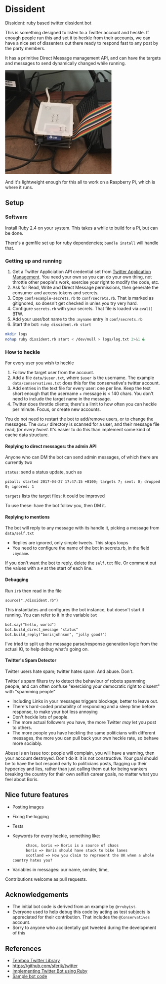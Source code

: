 # Dissident

Dissident: ruby based twitter dissident bot

This is something designed to listen to a Twitter account and heckle. If enough people run this and set it
to heckle from their accounts, we can have a nice set of dissenters out there ready to respond fast to any post by the party members.

It has a primitive Direct Message management API, and can have the targets and messages to send dynamically changed while running.

![This is me!](/images/dissidentbot.png)

And it's lightweight enough for this all to work on a Raspberry Pi, which is where it runs.


## Setup

### Software


Install Ruby 2.4 on your system. This takes a while to build for a Pi, but can be done.

There's a gemfile set up for ruby dependencies; `bundle install` will handle that.


### Getting up and running

1. Get a Twitter Appliciation API credential set from [Twitter Application Management](https://apps.twitter.com/). You need your own so you can do your own thing, not throttle other people's work, exercise your right to modify the code, etc.
1. Ask for Read, Write and Direct Message permissions, then generate the consumer and access tokens and secrets.
1. Copy `conf/example-secrets.rb` to `conf/secrets.rb`. That is marked as gitignored, so doesn't get checked in unles you try very hard.
1. Configure `secrets.rb` with your secrets. That file is loaded via `eval()` BTW.
1. Add your user/bot name to the `:myname` entry in `conf/secrets.rb`
1. Start the bot: `ruby dissident.rb start`

```bash
mkdir logs
nohup ruby dissident.rb start < /dev/null > logs/log.txt 2>&1 &
```

### How to heckle

For every user you wish to heckle

1. Follow the target user from the account.
1. Add a file `data/$user.txt`, where `$user` is the username. The example `data/conservatives.txt` does
this for the conservative's twitter account.
1. Add entries in the text file for every user: one per line. Keep the text short enough that the username + message is < 140 chars. You don't need to include the target name in the message.
1. Twitter does throttle clients; there's a limit to how often you can heckle per minute. Focus, or create new accounts.

You do not need to restart the bot to add/remove users, or to change the messages. The `data/` directory is scanned
for a user, and their message file read, *for every tweet*. It's easier to do this than implement some kind
of cache data structure.

#### Replying to direct messages: the admin API

Anyone who can DM the bot can send admin messages, of which there are currently two

`status`: send a status update, such as

    piball: started 2017-04-27 17:47:15 +0100; targets 7; sent: 0; dropped 0; ignored: 1

`targets` lists the target files; it could be improved

To use these: have the bot follow you, then DM it.

#### Replying to mentions

The bot will reply to any message with its handle it, picking a message from `data/self.txt`

* Replies are ignored, only simple tweets. This stops loops
* You need to configure the name of the bot in secrets.rb, in the field `:myname`.

If you don't want the bot to reply, delete the `self.txt` file. Or comment out the values with a `#` at the start
of each line.


#### Debugging

Run `irb` then read in the file

    source("./dissident.rb")

This instantiates and configures the bot instance, but doesn't start it running. You can refer to it in the variable `bot`

    bot.say("hello, world")
    bot.build_direct_message "status"
    bot.build_reply("borisjohnson", "jolly good!")

I've tried to split up the message parse/response generation logic from the actual IO, to help debug what's going on.

#### Twitter's Spam Detector

Twitter users hate spam; twitter hates spam. And abuse. Don't.

Twitter's spam filters try to detect the behaviour of robots spamming people, and can often confuse "exercising your democratic right to dissent" with "spamming people"

* Including Links in your messages triggers blockage; better to leave out.
* There's hard-coded probability of responding and a sleep time before response, to make your bot less annoying
* Don't heckle lots of people.
* The more actual followers you have, the more Twitter *may* let you post to others.
* The more people you have heckling the same politicians with different messages, the more you can pull back your own heckle rate, so behave more sociably.

Abuse is an issue too: people will complain, you will have a warning, then your account destroyed. Don't do it: it is not constructive. Your goal should be to have the bot respond early to politicians posts, flagging up their hypocricy and lies, rather than just calling them out for being wankers breaking the country for their own selfish career goals, no matter what you feel about Boris.

## Nice future features

* Posting images
* Fixing the logging
* Tests
* Keywords for every heckle, something like:

			chaos, boris => Boris is a source of chaos
			boris => Boris should have stuck to bike lanes
			scotland => How you claim to represent the UK when a whole country hates you?
* Variables in messages: our name, sender, time,

Contributions welcome as pull requests.

## Acknowledgements

* The initial bot code is derived from an example by `@rrubyist`.
* Everyone used to help debug this code by acting as test subjects is appreciated for their contribution. That includes the `@Conservatives` account.
* Sorry to anyone who accidentally got tweeted during the development of this

## References

* [Temboo Twitter Library](https://temboo.com/library/Library/Twitter/)
* https://github.com/sferik/twitter
* [Implementing Twitter Bot using Ruby](https://rudk.ws/2016/11/01/implementing-twitter-bot-using-ruby/)
* [Sample bot code](https://gist.github.com/rudkovskyi/3ae5baf4850ad70293814897252914b7)


